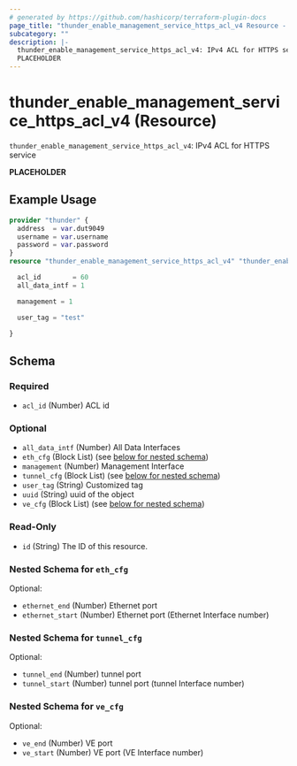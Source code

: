 ```yaml
---
# generated by https://github.com/hashicorp/terraform-plugin-docs
page_title: "thunder_enable_management_service_https_acl_v4 Resource - terraform-provider-thunder"
subcategory: ""
description: |-
  thunder_enable_management_service_https_acl_v4: IPv4 ACL for HTTPS service
  PLACEHOLDER
---
```


# thunder_enable_management_service_https_acl_v4 (Resource)

`thunder_enable_management_service_https_acl_v4`: IPv4 ACL for HTTPS service

__PLACEHOLDER__

## Example Usage

```terraform
provider "thunder" {
  address  = var.dut9049
  username = var.username
  password = var.password
}
resource "thunder_enable_management_service_https_acl_v4" "thunder_enable_management_service_https_acl_v4" {

  acl_id        = 60
  all_data_intf = 1

  management = 1

  user_tag = "test"

}
```

<!-- schema generated by tfplugindocs -->
## Schema

### Required

- `acl_id` (Number) ACL id

### Optional

- `all_data_intf` (Number) All Data Interfaces
- `eth_cfg` (Block List) (see [below for nested schema](#nestedblock--eth_cfg))
- `management` (Number) Management Interface
- `tunnel_cfg` (Block List) (see [below for nested schema](#nestedblock--tunnel_cfg))
- `user_tag` (String) Customized tag
- `uuid` (String) uuid of the object
- `ve_cfg` (Block List) (see [below for nested schema](#nestedblock--ve_cfg))

### Read-Only

- `id` (String) The ID of this resource.

<a id="nestedblock--eth_cfg"></a>
### Nested Schema for `eth_cfg`

Optional:

- `ethernet_end` (Number) Ethernet port
- `ethernet_start` (Number) Ethernet port (Ethernet Interface number)


<a id="nestedblock--tunnel_cfg"></a>
### Nested Schema for `tunnel_cfg`

Optional:

- `tunnel_end` (Number) tunnel port
- `tunnel_start` (Number) tunnel port (tunnel Interface number)


<a id="nestedblock--ve_cfg"></a>
### Nested Schema for `ve_cfg`

Optional:

- `ve_end` (Number) VE port
- `ve_start` (Number) VE port (VE Interface number)


